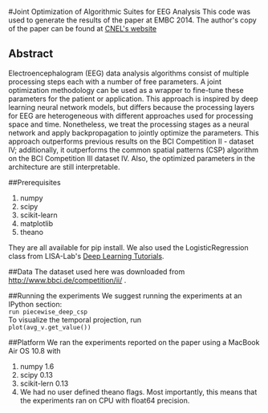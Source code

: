 #Joint Optimization of Algorithmic Suites for EEG Analysis
This code was used to generate the results of the paper at EMBC 2014. The author's copy of the paper can be found at [CNEL's website](http://cnel.ufl.edu/people/people.php?name=eder)

## Abstract
Electroencephalogram (EEG) data analysis algorithms consist of multiple processing steps each with a number of free parameters. A joint optimization methodology can be used as a wrapper to fine-tune these parameters for the patient or application. This approach is inspired by deep learning neural network models, but differs because the processing layers for EEG are heterogeneous with different approaches used for processing space and time. Nonetheless, we treat the processing stages as a neural network and apply backpropagation to jointly optimize the parameters. This approach outperforms previous results on the BCI Competition II - dataset IV; additionally, it outperforms the common spatial patterns (CSP) algorithm on the BCI Competition III dataset IV. Also, the optimized parameters in the architecture are still interpretable.

##Prerequisites
1. numpy
2. scipy
3. scikit-learn
4. matplotlib
5. theano

They are all available for pip install. We also used the LogisticRegression class from LISA-Lab's [Deep Learning Tutorials](https://github.com/lisa-lab/DeepLearningTutorials).

##Data
The dataset used here was downloaded from http://www.bbci.de/competition/ii/ .

##Running the experiments
We suggest running the experiments at an IPython section:  
`run piecewise_deep_csp`  
To visualize the temporal projection, run  
`plot(avg_v.get_value())`

##Platform
We ran the experiments reported on the paper using a MacBook Air OS 10.8 with
1. numpy 1.6
2. scipy 0.13
3. scikit-lern 0.13
4. We had no user defined theano flags. Most importantly, this means that the experiments ran on CPU with float64 precision.
